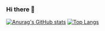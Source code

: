 ### Hi there 👋
[![Anurag's GitHub stats](https://github-readme-stats.vercel.app/api?username=milkguy)](https://github.com/milkguy/github-readme-stats)
[![Top Langs](https://github-readme-stats.vercel.app/api/top-langs/?username=milkguy)](https://github.com/milkguy/github-readme-stats)

<!--
**milkguy/milkguy** is a ✨ _special_ ✨ repository because its `README.md` (this file) appears on your GitHub profile.

Here are some ideas to get you started:

- 🔭 I’m currently working on ...
- 🌱 I’m currently learning ...
- 👯 I’m looking to collaborate on ...
- 🤔 I’m looking for help with ...
- 💬 Ask me about ...
- 📫 How to reach me: ...
- 😄 Pronouns: ...
- ⚡ Fun fact: ...
-->

